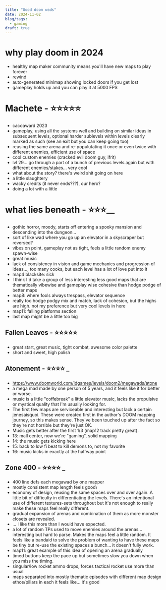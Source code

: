 ```yaml
---
title: "Good doom wads"
date: 2024-11-02
blog/tags:
  - gaming
draft: true
---
```


# why play doom in 2024

- healthy map maker community means you'll have new maps to play forever
- rewind
- auto-generated minimap showing locked doors if you get lost
- gameplay holds up and you can play it at 5000 FPS

# Machete - ⭐⭐⭐⭐⭐

- cacoaward 2023
- gameplay, using all the systems well and building on similar ideas in subsequent levels, optional harder sublevels within levels clearly marked as such (see an exit but you can keep going too)
- reusing the same arena and re-populutating it once or even twice with different enemies, efficient use of space
- cool custom enemies (cracked evil doom guy, ifrit)
- lvl 29... go through a part of a bunch of previous levels again but with different enemies/stakes... very cool
- what about the story? there's weird shit going on here
- a little slaughtery
- wacky credits (it never ends???), our hero?
- doing a lot with a little

# what lies beneath - ⭐⭐⭐__

- gothic horror, moody, starts off entering a spooky mansion and descending into the dungeon...
- sort of like wad where you go up an elevator in a skyscraper but reversed?
- vibes on point, gameplay not as tight, feels a little random enemy spawn-wise
- great music
- lack of consistency in vision and game mechanics and progression of ideas..., too many cooks, but each level has a lot of love put into it
- map4 blacksite: sick
- I think I'd take a group of less interesting less good maps that are thematically vibewise and gameplay wise cohesive than hodge podge of better maps 
- map8: where fools always trespass, elevator sequence
- really too hodge podgy mix and match, lack of cohesion, but the highs are high. not my preference but very cool levels in here
- map11: falling platforms section
- last map might be a little too big

## Fallen Leaves - ⭐⭐⭐⭐⭐

- great start, great music, tight combat, awesome color palette
- short and sweet, high polish

## Atonement - ⭐⭐⭐⭐ _

- https://www.doomworld.com/idgames/levels/doom2/megawads/atone
- a mega mad made by one person of 5 years, and it feels like it for better or worse.
- music is a little "coffebreak" a little elevator music, lacks the propulsive or mystical quality that I'm usually looking for.
- The first few maps are serviceable and interesting but lack a certain jenesaisquoi. These were created first in the author's DOOM mapping journey, so this makes sense. They've been touched up after the fact so they're not horrible but they're just OK.
- Music gets better after the first 1/3 (map12 track pretty great).
- 13: mall center, now we're "gaming", solid mapping
- 14: the music gets kicking here
- 15: back to low fi beat to kill demons to, not my favorite
- 16: music kicks in exactly at the halfway point

## Zone 400 - ⭐⭐⭐⭐ _

- 400 line defs each megawad by one mapper
- mostly consistent map length feels good\
- economy of design, reusing the same spaces over and over again. A little bit of difficulty in differentiating the levels. There's an intentional use of different textures-sets throughout but it's not enough to really make these maps feel really different.
- gradual expansion of arenas and combination of them as more monster closets are revealed.
- ... I like this more than I would have expected.
- a lot of random TPs used to move enemies around the arenas... interesting but hard to parse. Makes the maps feel a little random. It feels like a bandaid to solve the problem of wanting to have these maps be tiny but re-use the existing spaces a bunch... it doesn't fully work.
- map11: great example of this idea of opening an arena gradually
- timed buttons keep the pace up but sometimes slow you down when you miss the timing.
- singular/low rocket ammo drops, forces tactical rocket use more than usual
- maps separated into mostly thematic episodes with different map design ethos/pillars in each it feels like... it's good 